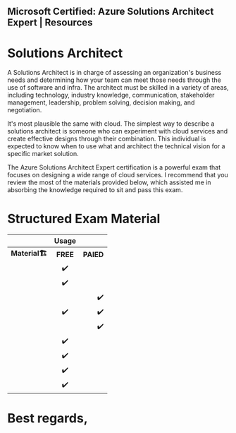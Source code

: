 ## Microsoft Certified: Azure Solutions Architect Expert | Resources


# Solutions Architect
A Solutions Architect is in charge of assessing an organization's business needs and determining how your team can meet those needs through the use of software and infra. The architect must be skilled in a variety of areas, including technology, industry knowledge, communication, stakeholder management, leadership, problem solving, decision making, and negotiation.

It's most plausible the same with cloud. The simplest way to describe a solutions architect is someone who can experiment with cloud services and create effective designs through their combination. This individual is expected to know when to use what and architect the technical vision for a specific market solution.

The Azure Solutions Architect Expert certification is a powerful exam that focuses on designing a wide range of cloud services. I recommend that you review the most of the materials provided below, which assisted me in absorbing the knowledge required to sit and pass this exam.

# Structured Exam Material

|                      |  Usage    |     |
|:--------             |    :--------:| --------:|
| <b>Material<b>🏗️    |  <b>FREE<b>   |     <b>PAIED<b> |
|                      |  ✔️          |                 |
| []()                 |  ✔️          |                 |
|  []()                |               |           ✔️   |
|  []()                |   ✔️         |            ✔️   |
|  []()                |               |           ✔️   |
|   []()               |  ✔️          |                 |
|   []()               |  ✔️          |                 |
|   []()               |  ✔️          |                 |
|   []()               |  ✔️          |                 |

# Best regards,